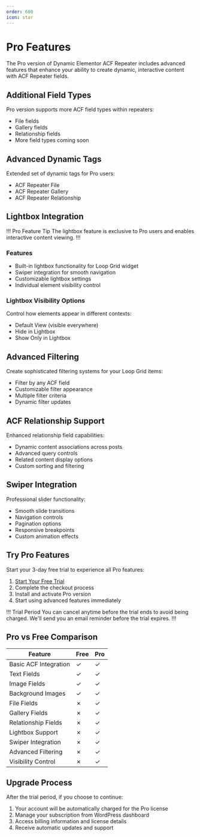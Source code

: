 ```yaml
---
order: 600
icon: star
---
```


# Pro Features

The Pro version of Dynamic Elementor ACF Repeater includes advanced features that enhance your ability to create dynamic, interactive content with ACF Repeater fields.

## Additional Field Types

Pro version supports more ACF field types within repeaters:
- File fields
- Gallery fields
- Relationship fields
- More field types coming soon

## Advanced Dynamic Tags

Extended set of dynamic tags for Pro users:
- ACF Repeater File
- ACF Repeater Gallery
- ACF Repeater Relationship

## Lightbox Integration

!!! Pro Feature Tip
The lightbox feature is exclusive to Pro users and enables interactive content viewing.
!!!

### Features
- Built-in lightbox functionality for Loop Grid widget
- Swiper integration for smooth navigation
- Customizable lightbox settings
- Individual element visibility control

### Lightbox Visibility Options
Control how elements appear in different contexts:
- Default View (visible everywhere)
- Hide in Lightbox
- Show Only in Lightbox

## Advanced Filtering

Create sophisticated filtering systems for your Loop Grid items:
- Filter by any ACF field
- Customizable filter appearance
- Multiple filter criteria
- Dynamic filter updates

## ACF Relationship Support

Enhanced relationship field capabilities:
- Dynamic content associations across posts
- Advanced query controls
- Related content display options
- Custom sorting and filtering

## Swiper Integration

Professional slider functionality:
- Smooth slide transitions
- Navigation controls
- Pagination options
- Responsive breakpoints
- Custom animation effects

## Try Pro Features

Start your 3-day free trial to experience all Pro features:
1. [Start Your Free Trial](https://checkout.freemius.com/mode/dialog/plugin/16334/plan/27245/?trial=paid)
2. Complete the checkout process
3. Install and activate Pro version
4. Start using advanced features immediately

!!! Trial Period
You can cancel anytime before the trial ends to avoid being charged.
We'll send you an email reminder before the trial expires.
!!!

## Pro vs Free Comparison

| Feature | Free | Pro |
|---------|------|-----|
| Basic ACF Integration | ✓ | ✓ |
| Text Fields | ✓ | ✓ |
| Image Fields | ✓ | ✓ |
| Background Images | ✓ | ✓ |
| File Fields | ✗ | ✓ |
| Gallery Fields | ✗ | ✓ |
| Relationship Fields | ✗ | ✓ |
| Lightbox Support | ✗ | ✓ |
| Swiper Integration | ✗ | ✓ |
| Advanced Filtering | ✗ | ✓ |
| Visibility Control | ✗ | ✓ |

## Upgrade Process

After the trial period, if you choose to continue:
1. Your account will be automatically charged for the Pro license
2. Manage your subscription from WordPress dashboard
3. Access billing information and license details
4. Receive automatic updates and support 
